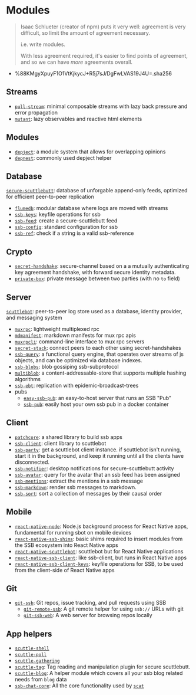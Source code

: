 # Modules

> Isaac Schlueter (creator of npm) puts it very well: agreement is very difficult, so limit the amount of agreement necessary.
>
> i.e. write modules.
>
> With less agreement required, it's easier to find points of agreement, and so we can have _more_ agreements overall.

- %88KMgyXpuyF1O1VtKjkycJ+R5j7sJ/DgFwLVAS19J4U=.sha256

## Streams

- [`pull-stream`](https://pull-stream.github.io): minimal composable streams with lazy back pressure and error propagation
- [`mutant`](https://github.com/mmckegg/mutant): lazy observables and reactive html elements

## Modules

- [`depject`](https://github.com/depject/depject): a module system that allows for overlapping opinions
- [`depnest`](https://www.npmjs.com/package/depnest): commonly used depject helper

## Database

[`secure-scuttlebutt`](https://github.com/ssbc/secure-scuttlebutt): database of unforgable append-only feeds, optimized for efficient peer-to-peer replication

- [`flumedb`](https://github.com/flumedb/flumedb): modular database where logs are moved with streams
- [`ssb-keys`](https://github.com/ssbc/ssb-keys): keyfile operations for ssb
- [`ssb-feed`](https://github.com/ssbc/ssb-feed): create a secure-scuttlebutt feed
- [`ssb-config`](https://github.com/ssbc/ssb-config): standard configuration for ssb
- [`ssb-ref`](https://github.com/ssbc/ssb-ref): check if a string is a valid ssb-reference

## Crypto

- [`secret-handshake`](https://github.com/auditdrivencrypto/secret-handshake): secure-channel based on a a mutually authenticating key agreement handshake, with forward secure identity metadata.
- [`private-box`](https://github.com/auditdrivencrypto/private-box): private message between two parties (with no `to` field)

## Server

[`scuttlebot`](https://github.com/ssbc/scuttlebot): peer-to-peer log store used as a database, identity provider, and messaging system

- [`muxrpc`](https://github.com/ssbc/muxrpc): lightweight multiplexed rpc
- [`mdmanifest`](https://github.com/ssbc/mdmanifest): markdown manifests for mux rpc apis
- [`muxrpcli`](https://github.com/ssbc/muxrpcli): command-line interface to mux rpc servers
- [`secret-stack`](https://github.com/ssbc/secret-stack): connect peers to each other using secret-handshakes
- [`ssb-query`](https://github.com/dominictarr/ssb-query): a functional query engine, that operates over streams of js objects, and can be optimized via database indexes.
- [`ssb-blobs`](https://github.com/ssbc/ssb-blobs): blob gossiping ssb-subprotocol
- [`multiblob`](https://github.com/dominictarr/multiblob): a content-addressable-store that supports multiple hashing algorithms
- [`ssb-ebt`](https://github.com/ssbc/ssb-ebt): replication with epidemic-broadcast-trees
- pubs
  - [`easy-ssb-pub`](https://github.com/staltz/easy-ssb-pub): an easy-to-host server that runs an SSB "Pub"
  - [`ssb-pub`](https://github.com/ahdinosaur/ssb-pub): easily host your own ssb pub in a docker container

## Client

- [`patchcore`](https://github.com/ssbc/patchcore): a shared library to build ssb apps
- [`ssb-client`](https://github.com/ssbc/ssb-client): client library to scuttlebot
- [`ssb-party`](https://git.scuttlebot.io/%25bS%2FWGqQrhQfH8eoyWieK%2B9M56DjJ8Q4ulkvb6sXZwPo%3D.sha256): get a scuttlebot client instance. if scuttlebot isn't running, start it in the background, and keep it running until all the clients have disconnected.
- [`ssb-notifier`](https://github.com/ssbc/ssb-notifier): desktop notifications for secure-scuttlebutt activity
- [`ssb-avatar`](https://github.com/dominictarr/ssb-avatar): query for the avatar that an ssb feed has been assigned
- [`ssb-mentions`](https://github.com/dominictarr/ssb-mentions): extract the mentions in a ssb message
- [`ssb-markdown`](https://github.com/ssbc/ssb-markdown): render ssb messages to markdown.
- [`ssb-sort`](https://github.com/ssbc/ssb-sort): sort a collection of messages by their causal order

## Mobile

- [`react-native-node`](https://github.com/staltz/react-native-node): Node.js background process for React Native apps, fundamental for running sbot on mobile devices
- [`react-native-ssb-shims`](https://github.com/ssbc/react-native-ssb-shims): basic shims required to insert modules from the SSB ecosystem into React Native apps
- [`react-native-scuttlebot`](https://github.com/ssbc/react-native-scuttlebot): scuttlebot but for React Native applications
- [`react-native-ssb-client`](https://github.com/ssbc/react-native-ssb-client): like ssb-client, but runs in React Native apps
- [`react-native-ssb-client-keys`](https://github.com/ssbc/react-native-ssb-client-keys): keyfile operations for SSB, to be used from the client-side of React Native apps

## Git

- [`git-ssb`](https://git.scuttlebot.io/%25n92DiQh7ietE%2BR%2BX%2FI403LQoyf2DtR3WQfCkDKlheQU%3D.sha256): Git repos, issue tracking, and pull requests using SSB
  - [`git-remote-ssb`](https://git.scuttlebot.io/%25ZVTOK3GA2aewEDI2rPxJqKXEIv4OIUN2swMPE2FeJm8%3D.sha256): A git remote helper for using `ssb://` URLs with git
  - [`git-ssb-web`](https://git.scuttlebot.io/%25q5d5Du%2B9WkaSdjc8aJPZm%2BjMrqgo0tmfR%2BRcX5ZZ6H4%3D.sha256): A web server for browsing repos locally

## App helpers

- [`scuttle-shell`]()
- [`scuttle-poll`]()
- [`scuttle-gathering`]()
- [`scuttle-tag`](https://github.com/ssbc/scuttle-tag): Tag reading and manipulation plugin for secure scuttlebutt.
- [`scuttle-blog`](https://github.com/ssbc/scuttle-blog): A helper module which covers all your ssb blog related needs from `blog` data
- [`ssb-chat-core`](https://github.com/stripedpajamas/ssb-chat-core): All the core functionality used by [`scat`](./applications.md#scat)

